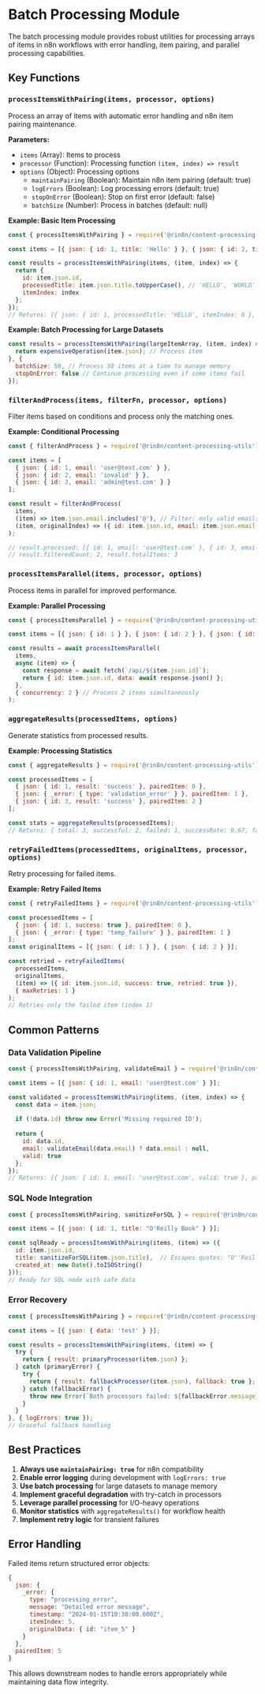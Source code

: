 # Batch Processing Module

The batch processing module provides robust utilities for processing arrays of items in n8n workflows with error handling, item pairing, and parallel processing capabilities.

## Key Functions

### `processItemsWithPairing(items, processor, options)`

Process an array of items with automatic error handling and n8n item pairing maintenance.

**Parameters:**
- `items` (Array): Items to process
- `processor` (Function): Processing function `(item, index) => result`
- `options` (Object): Processing options
  - `maintainPairing` (Boolean): Maintain n8n item pairing (default: true)
  - `logErrors` (Boolean): Log processing errors (default: true)
  - `stopOnError` (Boolean): Stop on first error (default: false)
  - `batchSize` (Number): Process in batches (default: null)

**Example: Basic Item Processing**
```javascript
const { processItemsWithPairing } = require('@rin8n/content-processing-utils');

const items = [{ json: { id: 1, title: 'Hello' } }, { json: { id: 2, title: 'World' } }];

const results = processItemsWithPairing(items, (item, index) => {
  return {
    id: item.json.id,
    processedTitle: item.json.title.toUpperCase(), // 'HELLO', 'WORLD'
    itemIndex: index
  };
});
// Returns: [{ json: { id: 1, processedTitle: 'HELLO', itemIndex: 0 }, pairedItem: 0 }, ...]
```

**Example: Batch Processing for Large Datasets**
```javascript
const results = processItemsWithPairing(largeItemArray, (item, index) => {
  return expensiveOperation(item.json); // Process item
}, {
  batchSize: 50, // Process 50 items at a time to manage memory
  stopOnError: false // Continue processing even if some items fail
});
```

### `filterAndProcess(items, filterFn, processor, options)`

Filter items based on conditions and process only the matching ones.

**Example: Conditional Processing**
```javascript
const { filterAndProcess } = require('@rin8n/content-processing-utils');

const items = [
  { json: { id: 1, email: 'user@test.com' } },
  { json: { id: 2, email: 'invalid' } },
  { json: { id: 3, email: 'admin@test.com' } }
];

const result = filterAndProcess(
  items,
  (item) => item.json.email.includes('@'), // Filter: only valid emails
  (item, originalIndex) => ({ id: item.json.id, email: item.json.email.toLowerCase() })
);

// result.processed: [{ id: 1, email: 'user@test.com' }, { id: 3, email: 'admin@test.com' }]
// result.filteredCount: 2, result.totalItems: 3
```

### `processItemsParallel(items, processor, options)`

Process items in parallel for improved performance.

**Example: Parallel Processing**
```javascript
const { processItemsParallel } = require('@rin8n/content-processing-utils');

const items = [{ json: { id: 1 } }, { json: { id: 2 } }, { json: { id: 3 } }];

const results = await processItemsParallel(
  items,
  async (item) => {
    const response = await fetch(`/api/${item.json.id}`);
    return { id: item.json.id, data: await response.json() };
  },
  { concurrency: 2 } // Process 2 items simultaneously
);
```

### `aggregateResults(processedItems, options)`

Generate statistics from processed results.

**Example: Processing Statistics**
```javascript
const { aggregateResults } = require('@rin8n/content-processing-utils');

const processedItems = [
  { json: { id: 1, result: 'success' }, pairedItem: 0 },
  { json: { _error: { type: 'validation_error' } }, pairedItem: 1 },
  { json: { id: 3, result: 'success' }, pairedItem: 2 }
];

const stats = aggregateResults(processedItems);
// Returns: { total: 3, successful: 2, failed: 1, successRate: 0.67, failureRate: 0.33 }
```

### `retryFailedItems(processedItems, originalItems, processor, options)`

Retry processing for failed items.

**Example: Retry Failed Items**
```javascript
const { retryFailedItems } = require('@rin8n/content-processing-utils');

const processedItems = [
  { json: { id: 1, success: true }, pairedItem: 0 },
  { json: { _error: { type: 'temp_failure' } }, pairedItem: 1 }
];
const originalItems = [{ json: { id: 1 } }, { json: { id: 2 } }];

const retried = retryFailedItems(
  processedItems,
  originalItems,
  (item) => ({ id: item.json.id, success: true, retried: true }),
  { maxRetries: 1 }
);
// Retries only the failed item (index 1)
```

## Common Patterns

### Data Validation Pipeline
```javascript
const { processItemsWithPairing, validateEmail } = require('@rin8n/content-processing-utils');

const items = [{ json: { id: 1, email: 'user@test.com' } }];

const validated = processItemsWithPairing(items, (item, index) => {
  const data = item.json;
  
  if (!data.id) throw new Error('Missing required ID');
  
  return {
    id: data.id,
    email: validateEmail(data.email) ? data.email : null,
    valid: true
  };
});
// Returns: [{ json: { id: 1, email: 'user@test.com', valid: true }, pairedItem: 0 }]
```

### SQL Node Integration
```javascript
const { processItemsWithPairing, sanitizeForSQL } = require('@rin8n/content-processing-utils');

const items = [{ json: { id: 1, title: "O'Reilly Book" } }];

const sqlReady = processItemsWithPairing(items, (item) => ({
  id: item.json.id,
  title: sanitizeForSQL(item.json.title),  // Escapes quotes: "O''Reilly Book"
  created_at: new Date().toISOString()
}));
// Ready for SQL node with safe data
```

### Error Recovery
```javascript
const { processItemsWithPairing } = require('@rin8n/content-processing-utils');

const items = [{ json: { data: 'test' } }];

const results = processItemsWithPairing(items, (item) => {
  try {
    return { result: primaryProcessor(item.json) };
  } catch (primaryError) {
    try {
      return { result: fallbackProcessor(item.json), fallback: true };
    } catch (fallbackError) {
      throw new Error(`Both processors failed: ${fallbackError.message}`);
    }
  }
}, { logErrors: true });
// Graceful fallback handling
```

## Best Practices

1. **Always use `maintainPairing: true`** for n8n compatibility
2. **Enable error logging** during development with `logErrors: true`
3. **Use batch processing** for large datasets to manage memory
4. **Implement graceful degradation** with try-catch in processors
5. **Leverage parallel processing** for I/O-heavy operations
6. **Monitor statistics** with `aggregateResults()` for workflow health
7. **Implement retry logic** for transient failures

## Error Handling

Failed items return structured error objects:
```javascript
{
  json: {
    _error: {
      type: "processing_error",
      message: "Detailed error message",
      timestamp: "2024-01-15T10:30:00.000Z",
      itemIndex: 5,
      originalData: { id: "item_5" }
    }
  },
  pairedItem: 5
}
```

This allows downstream nodes to handle errors appropriately while maintaining data flow integrity. 